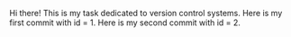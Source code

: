 Hi there! This is my task dedicated to version control systems. 
Here is my first commit with id = 1.
Here is my second commit with id = 2.
